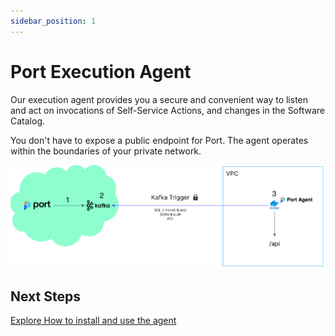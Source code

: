 ```yaml
---
sidebar_position: 1
---
```


# Port Execution Agent

Our execution agent provides you a secure and convenient way to listen and act on invocations of Self-Service Actions, and changes in the Software Catalog.

You don't have to expose a public endpoint for Port. The agent operates within the boundaries of your private network.

![Port Agent Architecture](../../../../static/img/platform-overview/self-service-actions/portAgentArchitecture.png)

## Next Steps

[Explore How to install and use the agent](./quickstart)
